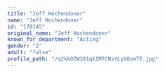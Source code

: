 ```yaml
---
title: "Jeff Hochendoner"
name: "Jeff Hochendoner"
id: "170145"
original_name: "Jeff Hochendoner"
known_for_department: "Acting"
gender: "2"
adult: "false"
profile_path: "/q2kkOZW381qkIM7CNsYLyV8omTE.jpg"
---
```


